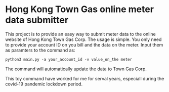 # Hong Kong Town Gas online meter data submitter
This project is to provide an easy way to submit meter data to the online website of Hong Kong Town Gas Corp.
The usage is simple. You only need to provide your account ID on you bill and the data on the meter. Input them as paramters to the command as:

`python3 main.py -a your_account_id -v value_on_the meter`

The command will automatically update the data to Town Gas Corp. 

This toy command have worked for me for serval years, especiall during the covid-19 pandemic lockdown period. 
